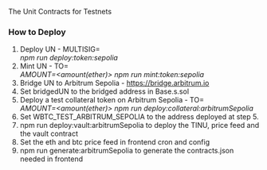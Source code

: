 The Unit Contracts for Testnets

### How to Deploy

1. Deploy UN - MULTISIG=<Address> npm run deploy:token:sepolia
2. Mint UN - TO=<Address> AMOUNT=<amount(ether)> npm run mint:token:sepolia
3. Bridge UN to Arbitrum Sepolia - https://bridge.arbitrum.io
4. Set bridgedUN to the bridged address in Base.s.sol
5. Deploy a test collateral token on Arbitrum Sepolia - TO=<Address> AMOUNT=<amount(ether)> npm run deploy:collateral:arbitrumSepolia
6. Set WBTC_TEST_ARBITRUM_SEPOLIA to the address deployed at step 5. 
7. npm run deploy:vault:arbitrumSepolia to deploy the TINU, price feed and the vault contract
8. Set the eth and btc price feed in frontend cron and config
9. npm run generate:arbitrumSepolia to generate the contracts.json needed in frontend